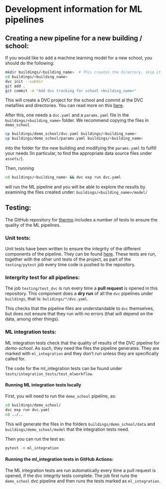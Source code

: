 # Development information for ML pipelines

## Creating a new pipeline for a new building / school:
If you would like to add a machine learning model for a new school, you should do the following:

```bash
mkdir buildings/<building_name>  # This creates the directory, skip it if you already have one
cd buildings/<building_name>
dvc init --subdir
git add .
git commit -m "Add dvc tracking for school <building_name>"
```

This will create a DVC project for the school and commit al the DVC metafiles and directories. You can read more on this [here](https://dvc.org/doc/user-guide/basic-concepts/dvc-project).

After this, one needs a `dvc.yaml` and a `params.yaml` file in the `buildings/<building_name>` folder. We recommend copying the files in `demo_school`

```bash
cp buildings/demo_school/dvc.yaml buildings/<building_name>
cp buildings/demo_school/params.yaml buildings/<building_name>
```
into the folder for the new building and modifying the `params.yaml` to fulfill your needs (In particular, to find the appropriate data source files under `assets/`).

Then, running
```bash
cd buildings/<building_name> && dvc exp run dvc.yaml
```
will run the ML pipeline and you will be able to explore the results by examining the files created under:
`buildings/<building_name>/model/`

## Testing:
The GitHub repository for [thermo](https://nttdatainnovation.github.io/thermo/) includes a number of tests to ensure the quality of the ML pipelines.

### Unit tests:
Unit tests have been written to ensure the integrity of the different components of the pipeline. They can be found [here](https://github.com/NTTDATAInnovation/thermo/tree/main/tests/unit_tests/test_stages). These tests are run, together with the other unit tests of the project, as part of the `testing/pytest` job every time code is pushed to the repository.

### Intergrity test for all pipelines:
The job `testing/test_dvc` is run every time a **pull request** is opened in this repository. This component does a **dry run** of all the `dvc` pipelines under `buildings`, that is: `bulidings/*/dvc.yaml`.

This checks that the pipeline files are understandable to `dvc` themselves, but does not ensure that they run with no errors (that will depend on the data, among other things).

### ML integration tests:
ML integration tests check that the quality of results of the DVC pipeline for *demo-school*. As such, they need the files the pipeline generates. They are marked with `ml_integration` and they don't run unless they are specifically called for.

The code for the ml_integration tests can be found under `tests/integration_tests/test_mlworkflow`.


#### Running ML integration tests locally
First, you will need to run the `demo_school` pipeline, as:
```bash
cd buildings/demo_school/
dvc exp run dvc.yaml
cd ../..
```
This will generate the files in the folders `buildings/demo_school/data` and `buildings/demo_school/model` that the integration tests need.

Then you can run the test as:
```bash
pytest -m ml_integration
```

#### Running the ml_integration tests in GitHub Actions:
The ML integration tests are run automatically every time a pull request is opened, if the dvc integrity tests complete.
The job first runs the `demo_school` dvc pipeline and then runs the tests marked as `ml_integration`.
